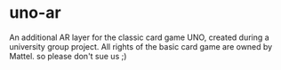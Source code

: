# uno-ar
An additional AR layer for the classic card game UNO, created during a university group project. All rights of the basic card game are owned by Mattel.  so please don't sue us ;)
